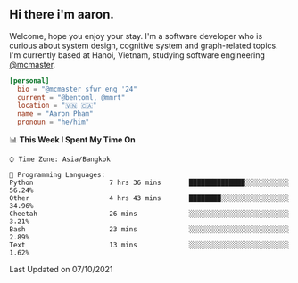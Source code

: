 <h2><b>Hi there i'm aaron. </b></h2>

Welcome, hope you enjoy your stay. I'm a software developer who is curious about system design, cognitive system and graph-related topics. I'm currently based at Hanoi, Vietnam, studying software engineering [@mcmaster](https://www.mcmaster.ca/).

```toml
[personal]
  bio = "@mcmaster sfwr eng '24"
  current = "@bentoml, @mmrt"
  location = "🇻🇳 🇨🇦"
  name = "Aaron Pham"
  pronoun = "he/him"
```
<!--<img src="https://github-readme-stats.vercel.app/api?username=aarnphm&show_icons=true&count_private=true&theme=dark" height="170"/>-->
<!--<img src="https://github-readme-stats.vercel.app/api/top-langs/?username=aarnphm&layout=compact&hide=css&theme=dark" height="170" />-->

<!--START_SECTION:waka-->
📊 **This Week I Spent My Time On** 

```text
⌚︎ Time Zone: Asia/Bangkok

💬 Programming Languages: 
Python                   7 hrs 36 mins       ██████████████░░░░░░░░░░░   56.24% 
Other                    4 hrs 43 mins       ████████░░░░░░░░░░░░░░░░░   34.96% 
Cheetah                  26 mins             ░░░░░░░░░░░░░░░░░░░░░░░░░   3.21% 
Bash                     23 mins             ░░░░░░░░░░░░░░░░░░░░░░░░░   2.89% 
Text                     13 mins             ░░░░░░░░░░░░░░░░░░░░░░░░░   1.62%

```


 Last Updated on 07/10/2021
<!--END_SECTION:waka-->
